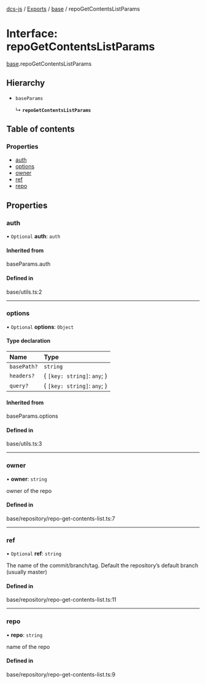 [dcs-js](../README.md) / [Exports](../modules.md) / [base](../modules/base.md) / repoGetContentsListParams

# Interface: repoGetContentsListParams

[base](../modules/base.md).repoGetContentsListParams

## Hierarchy

- `baseParams`

  ↳ **`repoGetContentsListParams`**

## Table of contents

### Properties

- [auth](base.repoGetContentsListParams.md#auth)
- [options](base.repoGetContentsListParams.md#options)
- [owner](base.repoGetContentsListParams.md#owner)
- [ref](base.repoGetContentsListParams.md#ref)
- [repo](base.repoGetContentsListParams.md#repo)

## Properties

### <a id="auth" name="auth"></a> auth

• `Optional` **auth**: `auth`

#### Inherited from

baseParams.auth

#### Defined in

base/utils.ts:2

___

### <a id="options" name="options"></a> options

• `Optional` **options**: `Object`

#### Type declaration

| Name | Type |
| :------ | :------ |
| `basePath?` | `string` |
| `headers?` | { `[key: string]`: `any`;  } |
| `query?` | { `[key: string]`: `any`;  } |

#### Inherited from

baseParams.options

#### Defined in

base/utils.ts:3

___

### <a id="owner" name="owner"></a> owner

• **owner**: `string`

owner of the repo

#### Defined in

base/repository/repo-get-contents-list.ts:7

___

### <a id="ref" name="ref"></a> ref

• `Optional` **ref**: `string`

The name of the commit/branch/tag. Default the repository’s default branch (usually master)

#### Defined in

base/repository/repo-get-contents-list.ts:11

___

### <a id="repo" name="repo"></a> repo

• **repo**: `string`

name of the repo

#### Defined in

base/repository/repo-get-contents-list.ts:9
